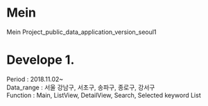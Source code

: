 # Mein
Mein Project_public_data_application_version_seoul1

# Develope 1.
Period : 2018.11.02~ </br>
Data_range : 서울 강남구, 서초구, 송파구, 종로구, 강서구 </br>
Function : Main, ListView, DetailView, Search, Selected keyword List 
